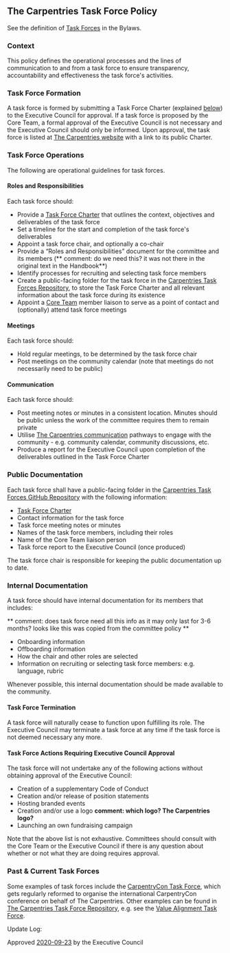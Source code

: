 ## The Carpentries Task Force Policy

See the definition of [Task Forces](https://docs.carpentries.org/topic_folders/governance/bylaws.html#committees-and-task-forces)
in the Bylaws. 

###  Context
This policy defines the operational processes and the lines of communication to and from a task force
to ensure transparency, accountability and effectiveness the task force's activities.

### Task Force Formation
A task force is formed by submitting a Task Force Charter (explained [below](#roles-and-responsibilities)) to the Executive Council 
for approval. If a task force is proposed by the Core Team, a formal approval of the Executive Council 
is not necessary and the Executive Council should only be informed.
Upon approval, the task force is listed at [The Carpentries website](https://carpentries.org/committees/)
with a link to its public Charter.

### Task Force Operations
The following are operational guidelines for task forces.

#### Roles and Responsibilities
Each task force should:
* Provide a [Task Force Charter](https://github.com/carpentries/task-forces/blob/master/task-force-charter-template.md)
that outlines the context, objectives and deliverables of the task force
* Set a timeline for the start and completion of the task force's deliverables
* Appoint a task force chair, and optionally a co-chair
* Provide a “Roles and Responsibilities” document for the committee and its members  (** comment: do we need this? it was not there in the original text in the Handbook**)
* Identify processes for recruiting and selecting task force members
* Create a public-facing folder for the task force in the [Carpentries Task Forces Repository](https://github.com/carpentries/task-forces), 
to store the Task Force Charter and all relevant information about the task force during its existence
* Appoint a [Core Team](https://carpentries.org/team/) member liaison to serve as a point of contact and (optionally) attend task force meetings

#### Meetings
Each task force should:
* Hold regular meetings, to be determined by the task force chair
* Post meetings on the community calendar (note that meetings do not necessarily need to be public)

#### Communication
Each task force should:
* Post meeting notes or minutes in a consistent location. Minutes should be public unless the work of
  the committee requires them to remain private
* Utilise [The Carpentries communication](https://docs.carpentries.org/topic_folders/communications/index.html)
  pathways to engage with the community - e.g. community calendar, community discussions, etc.
* Produce a report for the Executive Council upon completion of the deliverables outlined in the Task Force Charter

### Public Documentation
Each task force shall have a public-facing folder in the 
[Carpentries Task Forces GitHub Repository](https://github.com/carpentries/task-forces) with the following information:

* [Task Force Charter](https://github.com/carpentries/task-forces/blob/master/task-force-charter-template.md)
* Contact information for the task force
* Task force meeting notes or minutes
* Names of the task force members, including their roles
* Name of the Core Team liaison person
* Task force report to the Executive Council (once produced)

The task force chair is responsible for keeping the public documentation up to date.

### Internal Documentation
A task force should have internal documentation for its members that includes:

** comment: does task force need all this info as it may only last for 3-6 months? looks like this was copied from the committee policy **

* Onboarding information
* Offboarding information
* How the chair and other roles are selected
* Information on recruiting or selecting task force members: e.g. language, rubric

Whenever possible, this internal documentation should be made available to the community.

#### Task Force Termination
A task force will naturally cease to function upon fulfilling its role. 
The Executive Council may terminate a task force at any time if the task force is not deemed
necessary any more.

#### Task Force Actions Requiring Executive Council Approval
The task force will not undertake any of the following actions without obtaining approval of the Executive Council:

* Creation of a supplementary Code of Conduct
* Creation and/or release of position statements
* Hosting branded events
* Creation and/or use a logo **comment: which logo? The Carpentries logo?**
* Launching an own fundraising campaign

Note that the above list is not exhaustive. Committees should consult with the Core Team or the
Executive Council if there is any question about whether or not what they are doing requires approval.

### Past & Current Task Forces
Some examples of task forces include the [CarpentryCon Task Force](https://carpentries.org/carp-con-tf/), 
which gets regularly reformed to organise the international CarpentryCon conference on behalf of The Carpentries. 
Other examples can be found in [The Carpentries Task Force Repository](https://github.com/carpentries/task-forces), e.g. see 
the [Value Alignment Task Force](https://github.com/carpentries/task-forces/tree/main/2021/Values-Alignment).



Update Log:

Approved [2020-09-23](https://github.com/carpentries/executive-council-info/issues/44) by the Executive Council 
